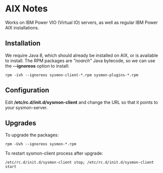 # AIX Notes

Works on IBM Power VIO (Virtual IO) servers, as well as regular IBM Power AIX installations.

## Installation

We require Java 8, which should already be installed on AIX, or is available to install.
The RPM packages are *"noarch"* Java bytecode, so we can use the **--ignoreos** option to install:

```shell
rpm -ivh --ignoreos sysmon-client-*.rpm sysmon-plugins-*.rpm
```

## Configuration

Edit **/etc/rc.d/init.d/sysmon-client** and change the URL so that it points to *your* sysmon-server.

## Upgrades

To upgrade the packages:

```shell
rpm -Uvh --ignoreos sysmon-*.rpm
```

To restart sysmon-client process after upgrade:

```shell
/etc/rc.d/init.d/sysmon-client stop; /etc/rc.d/init.d/sysmon-client start
```
